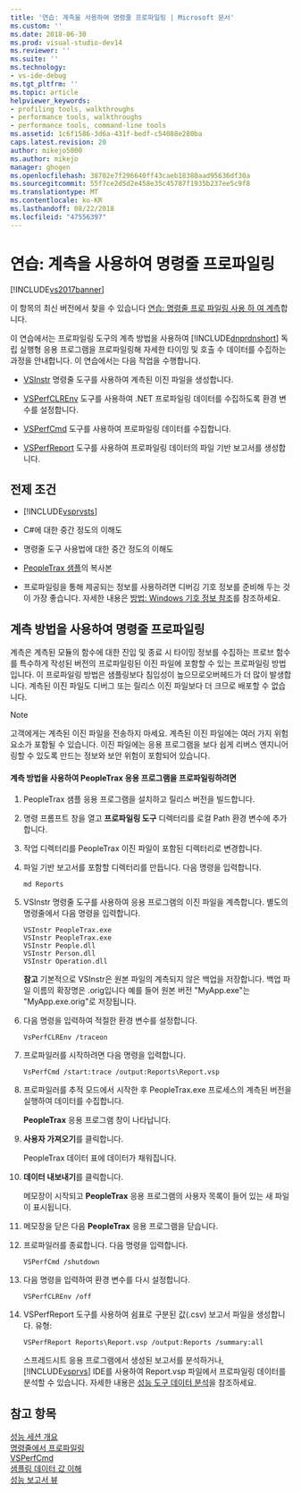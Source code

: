 ```yaml
---
title: '연습: 계측을 사용하여 명령줄 프로파일링 | Microsoft 문서'
ms.custom: ''
ms.date: 2018-06-30
ms.prod: visual-studio-dev14
ms.reviewer: ''
ms.suite: ''
ms.technology:
- vs-ide-debug
ms.tgt_pltfrm: ''
ms.topic: article
helpviewer_keywords:
- profiling tools, walkthroughs
- performance tools, walkthroughs
- performance tools, command-line tools
ms.assetid: 1c6f1586-3d6a-431f-bedf-c54088e280ba
caps.latest.revision: 20
author: mikejo5000
ms.author: mikejo
manager: ghogen
ms.openlocfilehash: 38702e7f296640ff43caeb18380aad95636df30a
ms.sourcegitcommit: 55f7ce2d5d2e458e35c45787f1935b237ee5c9f8
ms.translationtype: MT
ms.contentlocale: ko-KR
ms.lasthandoff: 08/22/2018
ms.locfileid: "47556397"
---
```

# <a name="walkthrough-command-line-profiling-using-instrumentation"></a>연습: 계측을 사용하여 명령줄 프로파일링
[!INCLUDE[vs2017banner](../includes/vs2017banner.md)]

이 항목의 최신 버전에서 찾을 수 있습니다 [연습: 명령줄 프로 파일링 사용 하 여 계측](https://docs.microsoft.com/visualstudio/profiling/walkthrough-command-line-profiling-using-instrumentation)합니다.  
  
이 연습에서는 프로파일링 도구의 계측 방법을 사용하여 [!INCLUDE[dnprdnshort](../includes/dnprdnshort-md.md)] 독립 실행형 응용 프로그램을 프로파일링해 자세한 타이밍 및 호출 수 데이터를 수집하는 과정을 안내합니다. 이 연습에서는 다음 작업을 수행합니다.  
  
-   [VSInstr](../profiling/vsinstr.md) 명령줄 도구를 사용하여 계측된 이진 파일을 생성합니다.  
  
-   [VSPerfCLREnv](../profiling/vsperfclrenv.md) 도구를 사용하여 .NET 프로파일링 데이터를 수집하도록 환경 변수를 설정합니다.  
  
-   [VSPerfCmd](../profiling/vsperfcmd.md) 도구를 사용하여 프로파일링 데이터를 수집합니다.  
  
-   [VSPerfReport](../profiling/vsperfreport.md) 도구를 사용하여 프로파일링 데이터의 파일 기반 보고서를 생성합니다.  
  
## <a name="prerequisites"></a>전제 조건  
  
-   [!INCLUDE[vsprvsts](../includes/vsprvsts-md.md)]  
  
-   C#에 대한 중간 정도의 이해도  
  
-   명령줄 도구 사용법에 대한 중간 정도의 이해도  
  
-   [PeopleTrax 샘플](../profiling/peopletrax-sample-profiling-tools.md)의 복사본  
  
-   프로파일링을 통해 제공되는 정보를 사용하려면 디버깅 기호 정보를 준비해 두는 것이 가장 좋습니다. 자세한 내용은 [방법: Windows 기호 정보 참조](../profiling/how-to-reference-windows-symbol-information.md)를 참조하세요.  
  
## <a name="command-line-profiling-using-the-instrumentation-method"></a>계측 방법을 사용하여 명령줄 프로파일링  
 계측은 계측된 모듈의 함수에 대한 진입 및 종료 시 타이밍 정보를 수집하는 프로브 함수를 특수하게 작성된 버전의 프로파일링된 이진 파일에 포함할 수 있는 프로파일링 방법입니다. 이 프로파일링 방법은 샘플링보다 침입성이 높으므로오버헤드가 더 많이 발생합니다. 계측된 이진 파일도 디버그 또는 릴리스 이진 파일보다 더 크므로 배포할 수 없습니다.  
  
> [!NOTE]
>  고객에게는 계측된 이진 파일을 전송하지 마세요. 계측된 이진 파일에는 여러 가지 위험 요소가 포함될 수 있습니다. 이진 파일에는 응용 프로그램을 보다 쉽게 리버스 엔지니어링할 수 있도록 만드는 정보와 보안 위험이 포함되어 있습니다.  
  
#### <a name="to-profile-the-peopletrax-application-by-using-the-instrumentation-method"></a>계측 방법을 사용하여 PeopleTrax 응용 프로그램을 프로파일링하려면  
  
1.  PeopleTrax 샘플 응용 프로그램을 설치하고 릴리스 버전을 빌드합니다.  
  
2.  명령 프롬프트 창을 열고 **프로파일링 도구** 디렉터리를 로컬 Path 환경 변수에 추가합니다.  
  
3.  작업 디렉터리를 PeopleTrax 이진 파일이 포함된 디렉터리로 변경합니다.  
  
4.  파일 기반 보고서를 포함할 디렉터리를 만듭니다. 다음 명령을 입력합니다.  
  
    ```  
    md Reports  
    ```  
  
5.  VSInstr 명령줄 도구를 사용하여 응용 프로그램의 이진 파일을 계측합니다. 별도의 명령줄에서 다음 명령을 입력합니다.  
  
    ```  
    VSInstr PeopleTrax.exe  
    VSInstr PeopleTrax.exe  
    VSInstr People.dll  
    VSInstr Person.dll  
    VSInstr Operation.dll  
    ```  
  
     **참고** 기본적으로 VSInstr은 원본 파일의 계측되지 않은 백업을 저장합니다. 백업 파일 이름의 확장명은 .orig입니다 예를 들어 원본 버전 "MyApp.exe"는 "MyApp.exe.orig"로 저장됩니다.  
  
6.  다음 명령을 입력하여 적절한 환경 변수를 설정합니다.  
  
    ```  
    VsPerfCLREnv /traceon  
    ```  
  
7.  프로파일러를 시작하려면 다음 명령을 입력합니다.  
  
    ```  
    VsPerfCmd /start:trace /output:Reports\Report.vsp  
    ```  
  
8.  프로파일러를 추적 모드에서 시작한 후 PeopleTrax.exe 프로세스의 계측된 버전을 실행하여 데이터를 수집합니다.  
  
     **PeopleTrax** 응용 프로그램 창이 나타납니다.  
  
9. **사용자 가져오기**를 클릭합니다.  
  
     PeopleTrax 데이터 표에 데이터가 채워집니다.  
  
10. **데이터 내보내기**를 클릭합니다.  
  
     메모장이 시작되고 **PeopleTrax** 응용 프로그램의 사용자 목록이 들어 있는 새 파일이 표시됩니다.  
  
11. 메모장을 닫은 다음 **PeopleTrax** 응용 프로그램을 닫습니다.  
  
12. 프로파일러를 종료합니다. 다음 명령을 입력합니다.  
  
    ```  
    VSPerfCmd /shutdown  
    ```  
  
13. 다음 명령을 입력하여 환경 변수를 다시 설정합니다.  
  
    ```  
    VSPerfCLREnv /off  
    ```  
  
14. VSPerfReport 도구를 사용하여 쉼표로 구분된 값(.csv) 보고서 파일을 생성합니다. 유형:  
  
    ```  
    VSPerfReport Reports\Report.vsp /output:Reports /summary:all  
    ```  
  
     스프레드시트 응용 프로그램에서 생성된 보고서를 분석하거나, [!INCLUDE[vsprvs](../includes/vsprvs-md.md)] IDE를 사용하여 Report.vsp 파일에서 프로파일링 데이터를 분석할 수 있습니다. 자세한 내용은 [성능 도구 데이터 분석](../profiling/analyzing-performance-tools-data.md)을 참조하세요.  
  
## <a name="see-also"></a>참고 항목  
 [성능 세션 개요](../profiling/performance-session-overview.md)   
 [명령줄에서 프로파일링](../profiling/using-the-profiling-tools-from-the-command-line.md)   
 [VSPerfCmd](../profiling/vsperfcmd.md)   
 [샘플링 데이터 값 이해](../profiling/understanding-sampling-data-values.md)   
 [성능 보고서 뷰](../profiling/performance-report-views.md)



